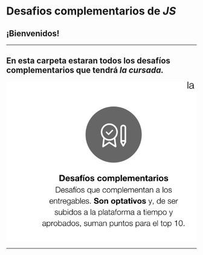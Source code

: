 # Desafios complementarios de _JS_ 
## ¡Bienvenidos!
---
 En esta carpeta estaran todos los desafíos complementarios que tendrá **_la cursada._**
---

![logo](./img/complementario.PNG)

---




